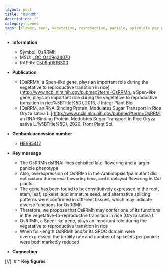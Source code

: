 ```yaml
---
layout: post
title: "OsRRMh"
description: ""
category: genes
tags: [flower, seed, vegetative, reproductive, panicle, spikelets per panicle, root, stem, leaf, flowering time, fertility, spikelet]
---
```


* **Information**  
    + Symbol: OsRRMh  
    + MSU: [LOC_Os09g34070](http://rice.uga.edu/cgi-bin/ORF_infopage.cgi?orf=LOC_Os09g34070)  
    + RAPdb: [Os09g0516300](http://rapdb.dna.affrc.go.jp/viewer/gbrowse_details/irgsp1?name=Os09g0516300)  

* **Publication**  
    + [OsRRMh, a Spen-like gene, plays an important role during the vegetative to reproductive transition in rice](http://www.ncbi.nlm.nih.gov/pubmed?term=OsRRMh, a Spen-like gene, plays an important role during the vegetative to reproductive transition in rice%5BTitle%5D), 2013, J Integr Plant Biol.
    + [OsRRM, an RNA-Binding Protein, Modulates Sugar Transport in Rice  Oryza sativa L.](http://www.ncbi.nlm.nih.gov/pubmed?term=OsRRM, an RNA-Binding Protein, Modulates Sugar Transport in Rice  Oryza sativa L.%5BTitle%5D), 2020, Front Plant Sci.

* **Genbank accession number**  
    + [HE995412](http://www.ncbi.nlm.nih.gov/nuccore/HE995412)

* **Key message**  
    + The OsRRMh dsRNAi lines exhibited late-flowering and a larger panicle phenotype
    + Also, overexpression of OsRRMh in the Arabidopsis fpa mutant did not restore the normal flowering time, and it delayed flowering in Col plants
    + The gene has been found to be constitutively expressed in the root, stem, leaf, spikelet, and immature seed, and alternative splicing patterns were confirmed in different tissues, which may indicate diverse functions for OsRRMh
    + Therefore, we propose that OsRRMh may confer one of its functions in the vegetative-to-reproductive transition in rice (Oryza sativa L
    + OsRRMh, a Spen-like gene, plays an important role during the vegetative to reproductive transition in rice
    + When full-length OsRRMh and/or its SPOC domain were overexpressed, the fertility rate and number of spikelets per panicle were both markedly reduced

* **Connection**  

[//]: # * **Key figures**  


